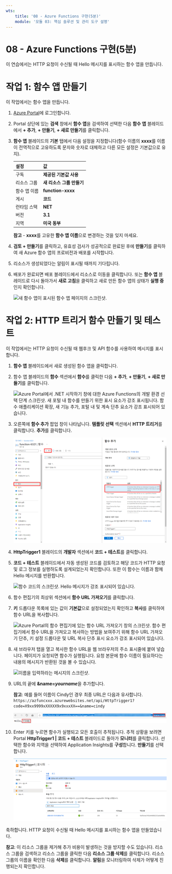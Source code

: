 ```yaml
---
wts:
    title: '08 - Azure Functions 구현(5분)'
    module: '모듈 03: 핵심 솔루션 및 관리 도구 설명'
---
```

# 08 - Azure Functions 구현(5분)

이 연습에서는 HTTP 요청이 수신될 때 Hello 메시지를 표시하는 함수 앱을 만듭니다. 

# 작업 1: 함수 앱 만들기 

이 작업에서는 함수 앱을 만듭니다.

1. [Azure Portal](https://portal.azure.com)에 로그인합니다.

2. Portal 상단에 있는 **검색** 창에서 **함수 앱**을 검색하여 선택한 다음 **함수 앱** 블레이드에서 **+ 추가**, **+ 만들기**, **+ 새로 만들기**를 클릭합니다.

3. **함수 앱** 블레이드의 **기본** 탭에서 다음 설정을 지정합니다(함수 이름의 **xxxx**를 이름이 전역적으로 고유하도록 문자와 숫자로 대체하고 다른 모든 설정은 기본값으로 유지). 

    | 설정 | 값 |
    | -- | --|
    | 구독 | **제공된 기본값 사용** |
    | 리소스 그룹 | **새 리소스 그룹 만들기** |
    | 함수 앱 이름 | **function-xxxx** |
    | 게시 | **코드** |
    | 런타임 스택 | **NET** |
    | 버전 | **3.1** |
    | 지역 | **미국 동부** |

    **참고** - **xxxx**를 고유한 **함수 앱 이름**으로 변경하는 것을 잊지 마세요.

4. **검토 + 만들기**를 클릭하고, 유효성 검사가 성공적으로 완료된 후에 **만들기**를 클릭하여 새 Azure 함수 앱의 프로비전과 배포를 시작합니다.

5. 리소스가 생성되었다는 알림이 표시될 때까지 기다립니다.

6. 배포가 완료되면 배포 블레이드에서 리소스로 이동을 클릭합니다. 또는 **함수 앱** 블레이드로 다시 돌아가서 **새로 고침**을 클릭하고 새로 만든 함수 앱의 상태가 **실행 중**인지 확인합니다. 

    ![새 함수 앱이 표시된 함수 앱 페이지의 스크린샷.](../images/0701.png)

# 작업 2: HTTP 트리거 함수 만들기 및 테스트

이 작업에서는 HTTP 요청이 수신될 때 웹후크 및 API 함수를 사용하여 메시지를 표시합니다. 

1. **함수 앱** 블레이드에서 새로 생성된 함수 앱을 클릭합니다. 

2. 함수 앱 블레이드의 **함수** 섹션에서 **함수**를 클릭한 다음 **+ 추가**, **+ 만들기**, **+ 새로 만들기**를 클릭합니다.

    ![Azure Portal에서 .NET 시작하기 창에 대한 Azure Functions의 개발 환경 선택 단계 스크린샷. 새 포털 내 함수를 만들기 위한 표시 요소가 강조 표시됩니다. 함수 애플리케이션 확장, 새 기능 추가, 포털 내 및 계속 단추 요소가 강조 표시되어 있습니다.](../images/0702.png)

3. 오른쪽에 **함수 추가** 팝업 창이 나타납니다. **템플릿 선택** 섹션에서 **HTTP 트리거**를 클릭합니다. **추가**를 클릭합니다. 

    ![Azure Portal에서 .NET 시작하기 창에 대한 Azure Functions의 함수 만들기 단계 스크린샷. Azure Functions에 새 웹후크를 추가하는 데 사용되는 표시 요소를 보여주기 위해 HTTP 트리거 카드가 강조 표시되어 있습니다.](../images/0702a.png)

4. **HttpTrigger1** 블레이드의 **개발자** 섹션에서 **코드 + 테스트**를 클릭합니다. 

5. **코드 + 테스트** 블레이드에서 자동 생성된 코드를 검토하고 해당 코드가 HTTP 요청 및 로그 정보를 실행하도록 설계되었는지 확인합니다. 또한 이 함수는 이름과 함께 Hello 메시지를 반환합니다. 

    ![함수 코드의 스크린샷. Hello 메시지가 강조 표시되어 있습니다.](../images/0704.png)

6. 함수 편집기의 최상위 섹션에서 **함수 URL 가져오기**를 클릭합니다. 

7. **키** 드롭다운 목록에 있는 값이 **기본값**으로 설정되었는지 확인하고 **복사**를 클릭하여 함수 URL을 복사합니다. 

    ![Azure Portal의 함수 편집기에 있는 함수 URL 가져오기 창의 스크린샷. 함수 편집기에서 함수 URL을 가져오고 복사하는 방법을 보여주기 위해 함수 URL 가져오기 단추, 키 설정 드롭다운 및 URL 복사 단추 표시 요소가 강조 표시되어 있습니다.](../images/0705.png)

8. 새 브라우저 탭을 열고 복사한 함수 URL을 웹 브라우저의 주소 표시줄에 붙여 넣습니다. 페이지가 요청되면 함수가 실행됩니다. 요청 본문에 함수 이름이 필요하다는 내용의 메시지가 반환된 것을 볼 수 있습니다.

    ![이름을 입력하라는 메시지의 스크린샷.](../images/0706.png)

9. URL의 끝에 **&name=*yourname***을 추가합니다.

    **참고**: 예를 들어 이름이 Cindy인 경우 최종 URL은 다음과 유사합니다. `https://azfuncxxx.azurewebsites.net/api/HttpTrigger1?code=X9xx9999xXXXXX9x9xxxXX==&name=cindy`

    ![웹 브라우저의 주소 표시줄에 강조 표시되어 있는 함수 URL과 추가된 예제 사용자 이름의 스크린샷. 기본 브라우저 창의 함수 출력을 보여주기 위해 Hello 메시지와 사용자 이름도 강조 표시되어 있습니다.](../images/0707.png)

10. Enter 키를 누르면 함수가 실행되고 모든 호출이 추적됩니다. 추적 상황을 보려면 Portal **HttpTrigger1 \| 코드 + 테스트** 블레이드로 돌아가 **모니터**를 클릭합니다. 선택한 함수와 지역을 선택하여 Application Insights를 **구성**합니다. **만들기**를 선택합니다.

    ![Azure Portal의 함수 편집기에서 함수를 실행하여 생성된 추적 정보 로그의 스크린샷.](../images/0709.png) 

축하합니다. HTTP 요청이 수신될 때 Hello 메시지를 표시하는 함수 앱을 만들었습니다. 

**참고**: 이 리소스 그룹을 제거해 추가 비용이 발생하는 것을 방지할 수도 있습니다. 리소스 그룹을 검색하고 리소스 그룹을 클릭한 다음 **리소스 그룹 삭제**를 클릭합니다. 리소스 그룹의 이름을 확인한 다음 **삭제**를 클릭합니다. **알림**을 모니터링하여 삭제가 어떻게 진행되는지 확인합니다.
